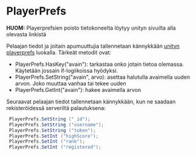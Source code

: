 # PlayerPrefs

**HUOM:** Playerprefsien poisto tietokoneelta löytyy unityn sivuilta alla olevasta linkistä

Pelaajan tiedot ja joitain apumuuttujia tallennetaan kännykkään 
[unityn playerprefs](https://docs.unity3d.com/ScriptReference/PlayerPrefs.html) luokalla. Tärkeät metodit ovat:
 - PlayerPrefs.HasKey("avain"): tarkastaa onko jotain tietoa olemassa. Käytetään jossain if-logiikoissa hyödyksi.
 - PlayerPrefs.SetString("avain", arvo): asettaa halutulla avaimella uuden arvon. Joko muuttaa vanhaa tai tekee uuden
 - PlayerPrefs.GetInt("avain"): hakee avaimella arvon

Seuraavat pelaajan tiedot tallennetaan kännykkään, kun ne saadaan rekisteröidessä serveriltä palautuksena:

```C#
 PlayerPrefs.SetString ("_id");
 PlayerPrefs.SetString ("username");
 PlayerPrefs.SetString ("token");
 PlayerPrefs.SetInt ("highScore");
 PlayerPrefs.SetInt ("rank");
 PlayerPrefs.SetInt ("registered");
```
